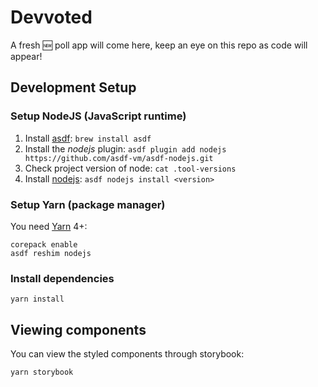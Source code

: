 # Devvoted

A fresh 🆕 poll app will come here, keep an eye on this repo as code will appear!

## Development Setup

### Setup NodeJS (JavaScript runtime)

1. Install [asdf](https://asdf-vm.com/): `brew install asdf`
2. Install the _nodejs_ plugin: `asdf plugin add nodejs https://github.com/asdf-vm/asdf-nodejs.git`
3. Check project version of node: `cat .tool-versions`
4. Install [nodejs](https://nodejs.org/en): `asdf nodejs install <version>`

### Setup Yarn (package manager)

You need [Yarn](https://yarnpkg.com/getting-started/install) 4+:

```
corepack enable
asdf reshim nodejs
```

### Install dependencies

```
yarn install
```

## Viewing components

You can view the styled components through storybook:

```sh
yarn storybook
```
